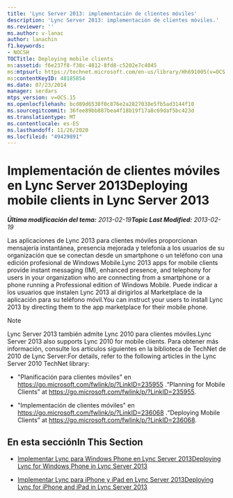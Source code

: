 ```yaml
---
title: 'Lync Server 2013: implementación de clientes móviles'
description: 'Lync Server 2013: implementación de clientes móviles.'
ms.reviewer: ''
ms.author: v-lanac
author: lanachin
f1.keywords:
- NOCSH
TOCTitle: Deploying mobile clients
ms:assetid: f6e237f8-f38c-4812-8fd8-c5202e7c4045
ms:mtpsurl: https://technet.microsoft.com/en-us/library/Hh691005(v=OCS.15)
ms:contentKeyID: 48185854
ms.date: 07/23/2014
manager: serdars
mtps_version: v=OCS.15
ms.openlocfilehash: bcd89d6538f0c876e2a2827038e5fb5ad3144f10
ms.sourcegitcommit: 36fee89bb887bea4f18b19f17a8c69daf5bc423d
ms.translationtype: MT
ms.contentlocale: es-ES
ms.lasthandoff: 11/26/2020
ms.locfileid: "49429891"
---
```

# <a name="deploying-mobile-clients-in-lync-server-2013"></a><span data-ttu-id="95695-103">Implementación de clientes móviles en Lync Server 2013</span><span class="sxs-lookup"><span data-stu-id="95695-103">Deploying mobile clients in Lync Server 2013</span></span>

<div data-xmlns="http://www.w3.org/1999/xhtml">

<div class="topic" data-xmlns="http://www.w3.org/1999/xhtml" data-msxsl="urn:schemas-microsoft-com:xslt" data-cs="https://msdn.microsoft.com/">

<div data-asp="https://msdn2.microsoft.com/asp">



</div>

<div id="mainSection">

<div id="mainBody"><span data-ttu-id="95695-104">

<span> </span></span><span class="sxs-lookup"><span data-stu-id="95695-104">

<span> </span></span></span>

<span data-ttu-id="95695-105">_**Última modificación del tema:** 2013-02-19_</span><span class="sxs-lookup"><span data-stu-id="95695-105">_**Topic Last Modified:** 2013-02-19_</span></span>

<span data-ttu-id="95695-106">Las aplicaciones de Lync 2013 para clientes móviles proporcionan mensajería instantánea, presencia mejorada y telefonía a los usuarios de su organización que se conectan desde un smartphone o un teléfono con una edición profesional de Windows Mobile.</span><span class="sxs-lookup"><span data-stu-id="95695-106">Lync 2013 apps for mobile clients provide instant messaging (IM), enhanced presence, and telephony for users in your organization who are connecting from a smartphone or a phone running a Professional edition of Windows Mobile.</span></span> <span data-ttu-id="95695-107">Puede indicar a los usuarios que instalen Lync 2013 al dirigirlos al Marketplace de la aplicación para su teléfono móvil.</span><span class="sxs-lookup"><span data-stu-id="95695-107">You can instruct your users to install Lync 2013 by directing them to the app marketplace for their mobile phone.</span></span>

<div>


> [!NOTE]  
> <span data-ttu-id="95695-108">Lync Server 2013 también admite Lync 2010 para clientes móviles.</span><span class="sxs-lookup"><span data-stu-id="95695-108">Lync Server 2013 also supports Lync 2010 for mobile clients.</span></span> <span data-ttu-id="95695-109">Para obtener más información, consulte los artículos siguientes en la biblioteca de TechNet de 2010 de Lync Server:</span><span class="sxs-lookup"><span data-stu-id="95695-109">For details, refer to the following articles in the Lync Server 2010 TechNet library:</span></span> 
> <UL>
> <LI>
> <P><span data-ttu-id="95695-110">"Planificación para clientes móviles" en <A href="https://go.microsoft.com/fwlink/p/?linkid=235955">https://go.microsoft.com/fwlink/p/?LinkID=235955</A> .</span><span class="sxs-lookup"><span data-stu-id="95695-110">“Planning for Mobile Clients” at <A href="https://go.microsoft.com/fwlink/p/?linkid=235955">https://go.microsoft.com/fwlink/p/?LinkID=235955</A>.</span></span></P>
> <LI>
> <P><span data-ttu-id="95695-111">"Implementación de clientes móviles" en <A href="https://go.microsoft.com/fwlink/p/?linkid=236068">https://go.microsoft.com/fwlink/p/?LinkID=236068</A> .</span><span class="sxs-lookup"><span data-stu-id="95695-111">“Deploying Mobile Clients” at <A href="https://go.microsoft.com/fwlink/p/?linkid=236068">https://go.microsoft.com/fwlink/p/?LinkID=236068</A>.</span></span></P></LI></UL>



</div>

<div>

## <a name="in-this-section"></a><span data-ttu-id="95695-112">En esta sección</span><span class="sxs-lookup"><span data-stu-id="95695-112">In This Section</span></span>

  - [<span data-ttu-id="95695-113">Implementar Lync para Windows Phone en Lync Server 2013</span><span class="sxs-lookup"><span data-stu-id="95695-113">Deploying Lync for Windows Phone in Lync Server 2013</span></span>](lync-server-2013-deploying-lync-for-windows-phone.md)

  - [<span data-ttu-id="95695-114">Implementar Lync para iPhone y iPad en Lync Server 2013</span><span class="sxs-lookup"><span data-stu-id="95695-114">Deploying Lync for iPhone and iPad in Lync Server 2013</span></span>](lync-server-2013-deploying-lync-for-iphone-and-ipad.md)

<span data-ttu-id="95695-115"></div>

</div>

<span> </span>

</div>

</div>

</span><span class="sxs-lookup"><span data-stu-id="95695-115"></div>

</div>

<span> </span>

</div>

</div>

</span></span></div>

